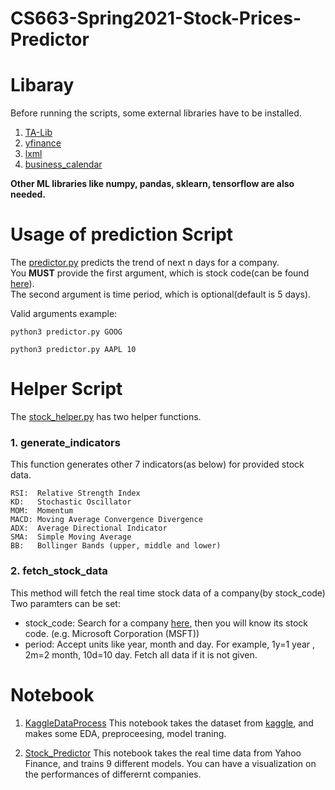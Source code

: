 # CS663-Spring2021-Stock-Prices-Predictor

# Libaray
Before running the scripts, some external libraries have to be installed.   

1. [TA-Lib](https://mrjbq7.github.io/ta-lib/install.html)
2. [yfinance](https://pypi.org/project/yfinance/)
3. [lxml](https://lxml.de/installation.html)
4. [business_calendar](https://pypi.org/project/business_calendar/)

**Other ML libraries like numpy, pandas, sklearn, tensorflow are also needed.**

# Usage of prediction Script
The [predictor.py](/predictor.py) predicts the trend of next n days for a company.   
You **MUST** provide the first argument, which is stock code(can be found [here](https://finance.yahoo.com/lookup)).  
The second argument is time period, which is optional(default is 5 days).   
   
Valid arguments example: 
```
python3 predictor.py GOOG 

python3 predictor.py AAPL 10 
```

# Helper Script
The [stock_helper.py](/stock_helper.py) has two helper functions.
### 1. generate_indicators
This function generates other 7 indicators(as below) for provided stock data.   
```
RSI:  Relative Strength Index 
KD:   Stochastic Oscillator 
MOM:  Momentum 
MACD: Moving Average Convergence Divergence 
ADX:  Average Directional Indicator 
SMA:  Simple Moving Average 
BB:   Bollinger Bands (upper, middle and lower)
```

### 2. fetch_stock_data 
This method will fetch the real time stock data of a company(by stock_code)
Two paramters can be set:

* stock_code: Search for a company [here](https://finance.yahoo.com/lookup), then you will know its stock code. (e.g. Microsoft Corporation (MSFT))
* period: Accept units like year, month and day. For example, 1y=1 year , 2m=2 month, 10d=10 day. Fetch all data if it is not given.



# Notebook

1. [KaggleDataProcess](/KaggleDataProcess.ipynb)
This notebook takes the dataset from [kaggle](https://www.kaggle.com/paultimothymooney/stock-market-data), and makes some EDA, preproceesing, model traning.

2. [Stock_Predictor](/Stock_Predictor.ipynb)
This notebook takes the real time data from Yahoo Finance, and trains 9 different models. You can have a visualization on the performances of differernt companies. 


